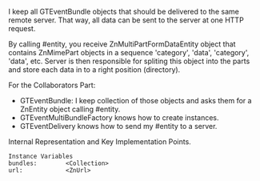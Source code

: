 I keep all GTEventBundle objects that should be delivered to the same remote server. That way, all data can be sent to the server at one HTTP request.By calling #entity, you receive ZnMultiPartFormDataEntity object that contains ZnMimePart objects in a sequence 'category', 'data', 'category', 'data', etc. Server is then responsible for spliting this object into the parts and store each data in to a right position (directory).For the Collaborators Part: - GTEventBundle: I keep collection of those objects and asks them for a ZnEntity object calling #entity.- GTEventMultiBundleFactory knows how to create instances.- GTEventDelivery knows how to send my #entity to a server.Internal Representation and Key Implementation Points.    Instance Variables	bundles:		<Collection>	url:			<ZnUrl>